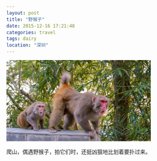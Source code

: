 ```yaml
---
layout: post
title: "野猴子"
date: 2015-12-16 17:21:48
categories: travel
tags: dairy
location: "深圳"
---
```


<img src="/img/2015/2015-12-16-DSC00121.jpg" alt="野猴子" style="width: 75%; height: 75%"/>

爬山，偶遇野猴子，拍它们时，还挺凶狠地比划着要扑过来。
